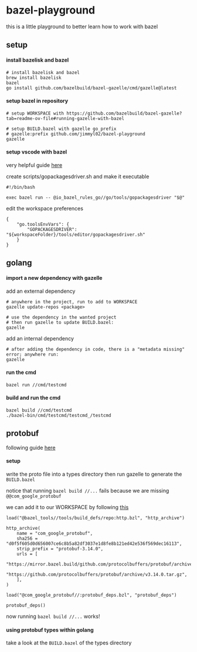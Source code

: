 # bazel-playground

this is a little playground to better learn how to work with bazel

## setup

#### install bazelisk and bazel

```
# install bazelisk and bazel
brew install bazelisk
bazel
go install github.com/bazelbuild/bazel-gazelle/cmd/gazelle@latest
```

#### setup bazel in repository

```
# setup WORKSPACE with https://github.com/bazelbuild/bazel-gazelle?tab=readme-ov-file#running-gazelle-with-bazel

# setup BUILD.bazel with gazelle go_prefix
# gazelle:prefix github.com/jimmyl02/bazel-playground
gazelle
```

#### setup vscode with bazel

very helpful guide [here](https://github.com/bazelbuild/rules_go/issues/3014)

create scripts/gopackagesdriver.sh and make it executable

```
#!/bin/bash

exec bazel run -- @io_bazel_rules_go//go/tools/gopackagesdriver "$@"
```

edit the workspace preferences

```
{
    "go.toolsEnvVars": {
        "GOPACKAGESDRIVER": "${workspaceFolder}/tools/editor/gopackagesdriver.sh"
    }
}
```

## golang

#### import a new dependency with gazelle

add an external dependency

```
# anywhere in the project, run to add to WORKSPACE
gazelle update-repos <package>

# use the dependency in the wanted project
# then run gazelle to update BUILD.bazel:
gazelle
```

add an internal dependency

```
# after adding the dependency in code, there is a "metadata missing" error; anywhere run:
gazelle
```

#### run the cmd

```
bazel run //cmd/testcmd
```

#### build and run the cmd

```
bazel build //cmd/testcmd
./bazel-bin/cmd/testcmd/testcmd_/testcmd
```

## protobuf

following guide [here](https://www.tweag.io/blog/2021-09-08-rules_go-gazelle/)

#### setup

write the proto file into a types directory then run gazelle to generate the `BUILD.bazel`

notice that running `bazel build //...` fails because we are missing `@@com_google_protobuf`

we can add it to our WORKSPACE by following [this](https://github.com/bazelbuild/rules_go/tree/5d306c433cebb1ae8a7b72df2a055be2bacbb12b?tab=readme-ov-file#protobuf-and-grpc)

```
load("@bazel_tools//tools/build_defs/repo:http.bzl", "http_archive")

http_archive(
    name = "com_google_protobuf",
    sha256 = "d0f5f605d0d656007ce6c8b5a82df3037e1d8fe8b121ed42e536f569dec16113",
    strip_prefix = "protobuf-3.14.0",
    urls = [
        "https://mirror.bazel.build/github.com/protocolbuffers/protobuf/archive/v3.14.0.tar.gz",
        "https://github.com/protocolbuffers/protobuf/archive/v3.14.0.tar.gz",
    ],
)

load("@com_google_protobuf//:protobuf_deps.bzl", "protobuf_deps")

protobuf_deps()
```

now running `bazel build //...` works!

#### using protobuf types within golang

take a look at the `BUILD.bazel` of the types directory
